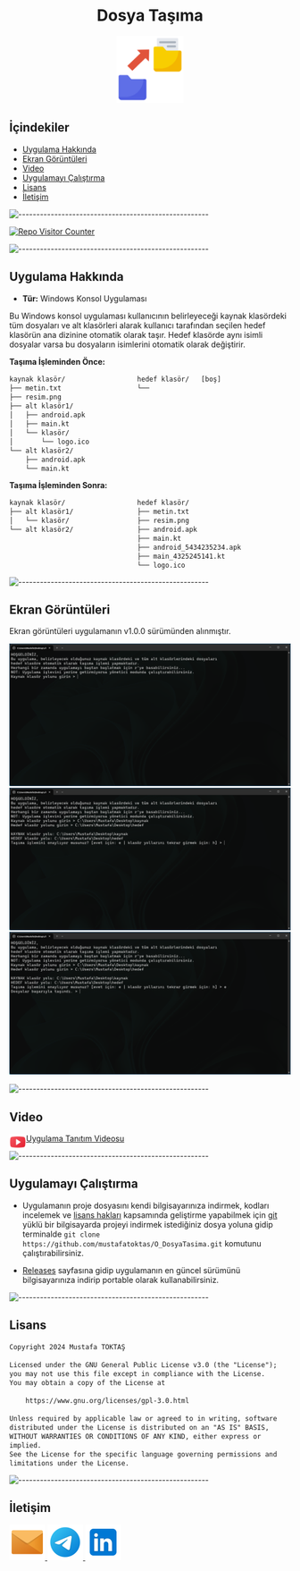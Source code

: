 <h1 align="center">Dosya Taşıma</h1>

<div align=center>
  <img src="./Readme%20Resources/Dosya%20Taşıma%20Logo.png" alt="Logo" width="120" heigh="120"/>
</div>

## **İçindekiler**

- [Uygulama Hakkında](#uygulama-hakkında)
- [Ekran Görüntüleri](#ekran-görüntüleri)
- [Video](#video)
- [Uygulamayı Çalıştırma](#uygulamayı-çalıştırma)
- [Lisans](#lisans)
- [İletişim](#i̇letişim)


![-----------------------------------------------------](./Readme%20Resources/Çizgi.png)

<a href="https://github.com/mustafatoktas/W.BE_RepoVisitorCounterAPI" target="_blank"> <img src="https://toktasoft.com/api/github/repo-visitor-counter.php?repo=nzahqd8w62rcts7&show_repo_name=1&show_date=1&show_brand=0" alt="Repo Visitor Counter"/> </a>


![-----------------------------------------------------](./Readme%20Resources/Çizgi.png)

## Uygulama Hakkında

- **Tür:** Windows Konsol Uygulaması

Bu Windows konsol uygulaması kullanıcının belirleyeceği kaynak klasördeki tüm
dosyaları ve alt klasörleri alarak kullanıcı tarafından seçilen hedef klasörün
ana dizinine otomatik olarak taşır. Hedef klasörde aynı isimli dosyalar varsa
bu dosyaların isimlerini otomatik olarak değiştirir.

**Taşıma İşleminden Önce:**
```
kaynak klasör/                  hedef klasör/   [boş]
├── metin.txt                   └── 
├── resim.png                 
├── alt klasör1/
│   ├── android.apk
│   ├── main.kt
│   └── klasör/
│       └── logo.ico    
└── alt klasör2/
    ├── android.apk
    └── main.kt
```
**Taşıma İşleminden Sonra:**
```
kaynak klasör/                  hedef klasör/
├── alt klasör1/                ├── metin.txt
│   └── klasör/                 ├── resim.png
└── alt klasör2/                ├── android.apk
                                ├── main.kt
                                ├── android_5434235234.apk
                                ├── main_4325245141.kt
                                └── logo.ico                              
```


![-----------------------------------------------------](./Readme%20Resources/Çizgi.png)

## Ekran Görüntüleri

Ekran görüntüleri uygulamanın v1.0.0 sürümünden alınmıştır.

![Ekran Görüntüsü 1](./Readme%20Resources/Ekran%20Görüntüleri/Ekran%20Görüntüsü%201.png)
![Ekran Görüntüsü 2](./Readme%20Resources/Ekran%20Görüntüleri/Ekran%20Görüntüsü%202.png)
![Ekran Görüntüsü 3](./Readme%20Resources/Ekran%20Görüntüleri/Ekran%20Görüntüsü%203.png)


![-----------------------------------------------------](./Readme%20Resources/Çizgi.png)

## Video

<img align="left" src="./Readme Resources/Video/YouTube.png" alt="Youtube" width="30"/>

[Uygulama Tanıtım Videosu](https://youtu.be/_VowZjxqJwg)


![-----------------------------------------------------](./Readme%20Resources/Çizgi.png)

## Uygulamayı Çalıştırma

- Uygulamanın proje dosyasını kendi bilgisayarınıza indirmek, kodları incelemek ve
  [lisans hakları](https://www.gnu.org/licenses/gpl-3.0.html) kapsamında geliştirme
  yapabilmek için [git](https://git-scm.com) yüklü bir bilgisayarda projeyi indirmek
  istediğiniz dosya yoluna gidip terminalde
  `git clone https://github.com/mustafatoktas/O_DosyaTasima.git`
  komutunu çalıştırabilirsiniz.

- [Releases](https://github.com/mustafatoktas/O_DosyaTasima/releases) sayfasına gidip
  uygulamanın en güncel sürümünü bilgisayarınıza indirip portable olarak kullanabilirsiniz.


![-----------------------------------------------------](./Readme%20Resources/Çizgi.png)

## Lisans

    Copyright 2024 Mustafa TOKTAŞ

    Licensed under the GNU General Public License v3.0 (the "License");
    you may not use this file except in compliance with the License.
    You may obtain a copy of the License at

        https://www.gnu.org/licenses/gpl-3.0.html

    Unless required by applicable law or agreed to in writing, software
    distributed under the License is distributed on an "AS IS" BASIS,
    WITHOUT WARRANTIES OR CONDITIONS OF ANY KIND, either express or implied.
    See the License for the specific language governing permissions and
    limitations under the License.


![-----------------------------------------------------](./Readme%20Resources/Çizgi.png)

## İletişim

<a href="mailto:info@mustafatoktas.com"              target="_blank"> <img src="./Readme Resources/İletişim/Mail.png"     alt="Mail"     width="64" heigh="64"/> </a>
<a href="https://t.me/mustafatoktas00"               target="_blank"> <img src="./Readme Resources/İletişim/Telegram.png" alt="Telegram" width="64" heigh="64"/> </a>
<a href="https://www.linkedin.com/in/mustafatoktas/" target="_blank"> <img src="./Readme Resources/İletişim/LinkedIn.png" alt="LinkedIn" width="64" heigh="64"/> </a>